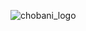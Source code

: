
![chobani_logo](https://github.com/chobani-org/.github/assets/160776974/d851b43d-7ca4-4348-9af7-dac00cf4dc88)
